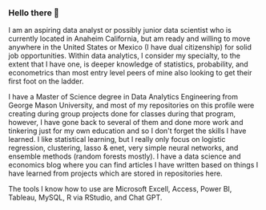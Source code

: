 ### Hello there 👋
I am an aspiring data analyst or possibly junior data scientist who is currently located in Anaheim California, but am ready and willing to move anywhere in the United States or Mexico (I have dual citizenship) for solid job opportunities. Within data analytics, I consider my specialty, to the extent that I have one, is deeper knowledge of statistics, probability, and econometrics than most entry level peers of mine also looking to get their first foot on the ladder.

I have a Master of Science degree in Data Analytics Engineering from George Mason University, and most of my repositories on this profile were creating during group projects done for classes during that program, however, I have gone back to several of them and done more work and tinkering just for my own education and so I don't forget the skills I have learned. I like statistical learning, but I really only focus on logistic regression, clustering, lasso & enet, very simple neural networks, and ensemble methods (random forests mostly). I have a data science and economics blog where you can find articles I have written based on things I have learned from projects which are stored in repositories here.

The tools I know how to use are Microsoft Excell, Access, Power BI, Tableau, MySQL, R via RStudio, and Chat GPT.
<!--
**Spencermstarr/Spencermstarr** is a ✨ _special_ ✨ repository because its `README.md` (this file) appears on your GitHub profile.


